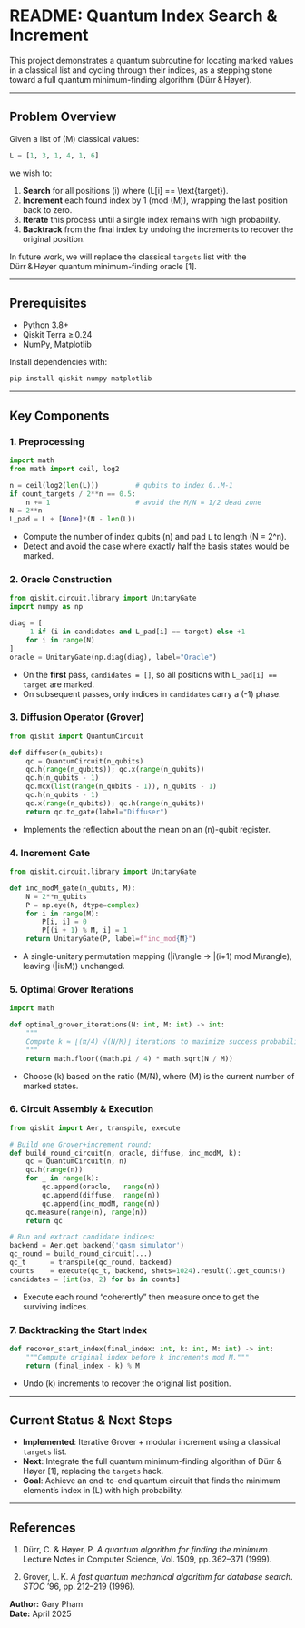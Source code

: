 # README: Quantum Index Search & Increment

This project demonstrates a quantum subroutine for locating marked values in a classical list and cycling through their indices, as a stepping stone toward a full quantum minimum-finding algorithm (Dürr & Høyer).

---

## Problem Overview

Given a list of \(M\) classical values:

```python
L = [1, 3, 1, 4, 1, 6]
```

we wish to:

1. **Search** for all positions \(i\) where \(L[i] == \text{target}\).
2. **Increment** each found index by 1 (mod \(M\)), wrapping the last position back to zero.
3. **Iterate** this process until a single index remains with high probability.
4. **Backtrack** from the final index by undoing the increments to recover the original position.

In future work, we will replace the classical `targets` list with the Dürr & Høyer quantum minimum-finding oracle [1].

---

## Prerequisites

- Python 3.8+
- Qiskit Terra ≥ 0.24
- NumPy, Matplotlib

Install dependencies with:

```bash
pip install qiskit numpy matplotlib
```

---

## Key Components

### 1. Preprocessing

```python
import math
from math import ceil, log2

n = ceil(log2(len(L)))         # qubits to index 0..M-1
if count_targets / 2**n == 0.5:
    n += 1                     # avoid the M/N = 1/2 dead zone
N = 2**n
L_pad = L + [None]*(N - len(L))
```
- Compute the number of index qubits \(n\) and pad `L` to length \(N = 2^n\).
- Detect and avoid the case where exactly half the basis states would be marked.

### 2. Oracle Construction

```python
from qiskit.circuit.library import UnitaryGate
import numpy as np

diag = [
    -1 if (i in candidates and L_pad[i] == target) else +1
    for i in range(N)
]
oracle = UnitaryGate(np.diag(diag), label="Oracle")
```
- On the **first** pass, `candidates = []`, so all positions with `L_pad[i] == target` are marked.  
- On subsequent passes, only indices in `candidates` carry a \(-1\) phase.

### 3. Diffusion Operator (Grover)

```python
from qiskit import QuantumCircuit

def diffuser(n_qubits):
    qc = QuantumCircuit(n_qubits)
    qc.h(range(n_qubits)); qc.x(range(n_qubits))
    qc.h(n_qubits - 1)
    qc.mcx(list(range(n_qubits - 1)), n_qubits - 1)
    qc.h(n_qubits - 1)
    qc.x(range(n_qubits)); qc.h(range(n_qubits))
    return qc.to_gate(label="Diffuser")
```
- Implements the reflection about the mean on an \(n\)-qubit register.

### 4. Increment Gate

```python
from qiskit.circuit.library import UnitaryGate

def inc_modM_gate(n_qubits, M):
    N = 2**n_qubits
    P = np.eye(N, dtype=complex)
    for i in range(M):
        P[i, i] = 0
        P[(i + 1) % M, i] = 1
    return UnitaryGate(P, label=f"inc_mod{M}")
```
- A single-unitary permutation mapping \(|i\rangle → |(i+1) mod M\rangle\), leaving \(|i≥M⟩\) unchanged.

### 5. Optimal Grover Iterations

```python
import math

def optimal_grover_iterations(N: int, M: int) -> int:
    """
    Compute k ≈ ⌊(π/4) √(N/M)⌋ iterations to maximize success probability.
    """
    return math.floor((math.pi / 4) * math.sqrt(N / M))
```
- Choose \(k\) based on the ratio \(M/N\), where \(M\) is the current number of marked states.

### 6. Circuit Assembly & Execution

```python
from qiskit import Aer, transpile, execute

# Build one Grover+increment round:
def build_round_circuit(n, oracle, diffuse, inc_modM, k):
    qc = QuantumCircuit(n, n)
    qc.h(range(n))
    for _ in range(k):
        qc.append(oracle,   range(n))
        qc.append(diffuse,  range(n))
        qc.append(inc_modM, range(n))
    qc.measure(range(n), range(n))
    return qc

# Run and extract candidate indices:
backend = Aer.get_backend('qasm_simulator')
qc_round = build_round_circuit(...)
qc_t      = transpile(qc_round, backend)
counts    = execute(qc_t, backend, shots=1024).result().get_counts()
candidates = [int(bs, 2) for bs in counts]
```
- Execute each round “coherently” then measure once to get the surviving indices.

### 7. Backtracking the Start Index

```python
def recover_start_index(final_index: int, k: int, M: int) -> int:
    """Compute original index before k increments mod M."""
    return (final_index - k) % M
```
- Undo \(k\) increments to recover the original list position.

---

## Current Status & Next Steps

- **Implemented**: Iterative Grover + modular increment using a classical `targets` list.  
- **Next**: Integrate the full quantum minimum-finding algorithm of Dürr & Høyer [1], replacing the `targets` hack.  
- **Goal**: Achieve an end-to-end quantum circuit that finds the minimum element’s index in \(L\) with high probability.

---

## References

1. Dürr, C. & Høyer, P. _A quantum algorithm for finding the minimum_. Lecture Notes in Computer Science, Vol. 1509, pp. 362–371 (1999).

2. Grover, L. K. _A fast quantum mechanical algorithm for database search_. _STOC_ ’96, pp. 212–219 (1996).

**Author:** Gary Pham  
**Date:** April 2025

